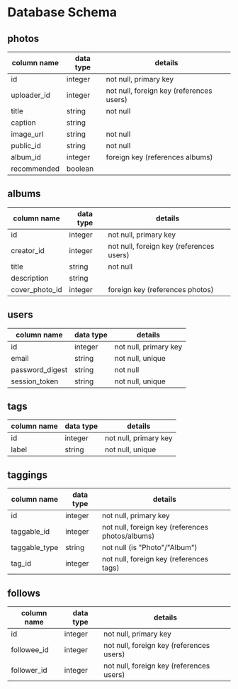 # Database Schema

## photos
column name | data type | details
------------|-----------|-----------------------
id          | integer   | not null, primary key
uploader_id | integer   | not null, foreign key (references users)
title       | string    | not null
caption     | string    |
image_url   | string    | not null
public_id   | string    | not null
album_id    | integer   | foreign key (references albums)
recommended | boolean   |

## albums
column name    | data type | details
---------------|-----------|-----------------------
id             | integer   | not null, primary key
creator_id     | integer   | not null, foreign key (references users)
title          | string    | not null
description    | string    |
cover_photo_id | integer   | foreign key (references photos)

## users
column name     | data type | details
----------------|-----------|-----------------------
id              | integer   | not null, primary key
email           | string    | not null, unique
password_digest | string    | not null
session_token   | string    | not null, unique

## tags
column name | data type | details
------------|-----------|-----------------------
id          | integer   | not null, primary key
label       | string    | not null, unique

## taggings
column name   | data type | details
--------------|-----------|-----------------------
id            | integer   | not null, primary key
taggable_id   | integer   | not null, foreign key (references photos/albums)
taggable_type | string    | not null (is "Photo"/"Album")
tag_id        | integer   | not null, foreign key (references tags)

## follows
column name | data type | details
------------|-----------|-----------------------
id          | integer   | not null, primary key
followee_id | integer   | not null, foreign key (references users)
follower_id | integer   | not null, foreign key (references users)

